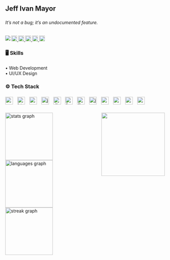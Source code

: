 <br clear="both">

<h2 align="left">Jeff Ivan Mayor</h2>

###

###### *It’s not a bug; it’s an undocumented feature.*

<img align="left" src="https://visitor-badge.laobi.icu/badge?page_id=oneetnwt.oneetnwt&right_color=darkviolet&left_text=Profile%20Views"  />

###

<div align="left">
  <a href="https://www.facebook.com/jeffivanbiosanomayor" target="_blank">
    <img src="https://img.shields.io/static/v1?message=Facebook&logo=facebook&label=&color=1877F2&logoColor=white&labelColor=&style=flat" height="18" alt="facebook logo"  />
  </a>
  <a href="https://www.instagram.com/one.tnwt/" target="_blank">
    <img src="https://img.shields.io/static/v1?message=Instagram&logo=instagram&label=&color=E4405F&logoColor=white&labelColor=&style=flat" height="18" alt="instagram logo"  />
  </a>
  <a href="https://discord.com/users/882874724944859138" target="_blank">
    <img src="https://img.shields.io/static/v1?message=Discord&logo=discord&label=&color=7289DA&logoColor=white&labelColor=&style=flat" height="18" alt="discord logo"  />
  </a>
  <a href="https://x.com/one_tnwt" target="_blank">
    <img src="https://img.shields.io/static/v1?message=Twitter&logo=twitter&label=&color=1DA1F2&logoColor=white&labelColor=&style=flat" height="18" alt="twitter logo"  />
  </a>
  <a href="mailto:jeffivanbiosanomayor@gmail.com" target="_blank">
    <img src="https://img.shields.io/static/v1?message=Gmail&logo=gmail&label=&color=D14836&logoColor=white&labelColor=&style=flat" height="18" alt="gmail logo"  />
  </a>
</div>

###

<h3 align="left">🖥 Skills</h3>

###

<p align="left">• Web Development<br>• UI/UX Design</p>

###

<h3 align="left">⚙ Tech Stack</h3>

###

<div align="left">
  <img src="https://cdn.jsdelivr.net/gh/devicons/devicon/icons/c/c-original.svg" height="24" alt="c logo"  />
  <img width="6" />
  <img src="https://cdn.jsdelivr.net/gh/devicons/devicon/icons/html5/html5-original.svg" height="24" alt="html5 logo"  />
  <img width="6" />
  <img src="https://cdn.jsdelivr.net/gh/devicons/devicon/icons/css3/css3-original.svg" height="24" alt="css3 logo"  />
  <img width="6" />
  <img src="https://cdn.jsdelivr.net/gh/devicons/devicon/icons/javascript/javascript-original.svg" height="24" alt="javascript logo"  />
  <img width="6" />
  <img src="https://cdn.jsdelivr.net/gh/devicons/devicon/icons/django/django-plain.svg" height="24" alt="django logo"  />
  <img width="6" />
  <img src="https://cdn.jsdelivr.net/gh/devicons/devicon/icons/fastapi/fastapi-original.svg" height="24" alt="fastapi logo"  />
  <img width="6" />
  <img src="https://cdn.jsdelivr.net/gh/devicons/devicon/icons/flask/flask-original.svg" height="24" alt="flask logo"  />
  <img width="6" />
  <img src="https://cdn.jsdelivr.net/gh/devicons/devicon/icons/java/java-original.svg" height="24" alt="java logo"  />
  <img width="6" />
  <img src="https://cdn.jsdelivr.net/gh/devicons/devicon/icons/nodejs/nodejs-original.svg" height="24" alt="nodejs logo"  />
  <img width="6" />
  <img src="https://cdn.jsdelivr.net/gh/devicons/devicon/icons/python/python-original.svg" height="24" alt="python logo"  />
  <img width="6" />
  <img src="https://cdn.jsdelivr.net/gh/devicons/devicon/icons/mongodb/mongodb-original.svg" height="24" alt="mongodb logo"  />
  <img width="6" />
  <img src="https://cdn.jsdelivr.net/gh/devicons/devicon/icons/react/react-original.svg" height="24" alt="react logo"  />
</div>

###

<img align="right" height="200" src="https://media.giphy.com/media/lJNoBCvQYp7nq/giphy.gif?cid=790b7611untrzxbckwnf5rc32pbfqf0xxuaswnq041bp2ctz&ep=v1_gifs_search&rid=giphy.gif&ct=g"  />

###

<div align="left">
  <img src="https://github-readme-stats.vercel.app/api?username=oneetnwt&hide_title=false&hide_rank=false&show_icons=true&include_all_commits=true&count_private=true&disable_animations=false&theme=github_dark&locale=en&hide_border=false&order=1" height="150" alt="stats graph"  />
  <img src="https://github-readme-stats.vercel.app/api/top-langs?username=oneetnwt&locale=en&hide_title=false&layout=compact&card_width=320&langs_count=5&theme=github_dark&hide_border=false&order=2" height="150" alt="languages graph"  />
  <img src="https://streak-stats.demolab.com?user=oneetnwt&locale=en&mode=daily&theme=github_dark&hide_border=false&border_radius=5&order=3" height="150" alt="streak graph"  />
</div>

###
